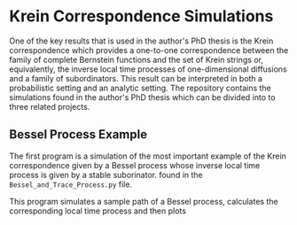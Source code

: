 # Krein Correspondence Simulations
One of the key results that is used in the author's PhD thesis is the Krein correspondence which provides a one-to-one correspondence between the family of complete Bernstein functions and the set of Krein strings or, equivalently, the inverse local time processes of one-dimensional diffusions and a family of subordinators. This result can be interpreted in both a probabilistic setting and an analytic setting. The repository contains the simulations found in the author's PhD thesis which can be divided into to three related projects.

## Bessel Process Example
The first program is a simulation of the most important example of the Krein correspondence given by a Bessel process whose inverse local time process is given by a stable suborinator. found in the `Bessel_and_Trace_Process.py` file.

 This program simulates a sample path of a Bessel process, calculates the corresponding local time process and then plots  